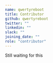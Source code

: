 ```yaml
---
name: qwertyreboot
title: Contributor
github: qwertyreboot
twitter: ""
linkedin: ""
slack: ""
joining_date: ""
role: "contributor"
---
```


Still waiting for this
